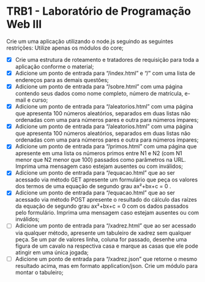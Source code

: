 # TRB1 - Laboratório de Programação Web III
Crie um uma aplicação utilizando o node.js seguindo as seguintes restrições:
Utilize apenas os módulos do core;

- [x] Crie uma estrutura de roteamento e tratadores de requisição para toda a aplicação conforme o material;
- [x] Adicione um ponto de entrada para “/index.html” e “/” com uma lista de endereços para as demais questões;
- [x] Adicione um ponto de entrada para “/sobre.html” com uma página contendo seus dados como nome completo, número de matrícula, e-mail e curso;
- [x] Adicione um ponto de entrada para “/aleatorios.html” com uma página que apresenta 100 números aleatórios, separados em duas listas não ordenadas com uma para números pares e outra para números ímpares;
- [x] Adicione um ponto de entrada para “/aleatorios.html” com uma página que apresenta 100 números aleatórios, separados em duas listas não ordenadas com uma para números pares e outra para números ímpares;
- [x] Adicione um ponto de entrada para “/primos.html” com uma página que apresente em uma lista os números primos entre N1 e N2 (com  N1 menor que N2 menor que 100) passados como parâmetros na URL. Imprima uma mensagem caso estejam ausentes ou com inválidos;
- [x] Adicione um ponto de entrada para “/equacao.html” que ao ser acessado via método GET apresente um formulário que peça os valores dos termos de uma equação de segundo grau ax²+bx+c = 0 .
- [x] Adicione um ponto de entrada para “/equacao.html” que ao ser acessado via método POST apresente o resultado do cálculo das raízes da equação de segundo grau ax²+bx+c = 0  com os dados passados pelo formulário. Imprima uma mensagem caso estejam ausentes ou com inválidos;
- [ ] Adicione um ponto de entrada para “/xadrez.html” que ao ser acessado via qualquer método, apresente um tabuleiro de xadrez sem qualquer peça. Se um par de valores linha, coluna for passado, desenhe uma figura de um cavalo na respectiva casa e marque as casas que ele pode atingir em uma única jogada;
- [ ] Adicione um ponto de entrada para “/xadrez.json” que retorne o mesmo resultado acima, mas em formato application/json. Crie um módulo para montar o tabuleiro;
